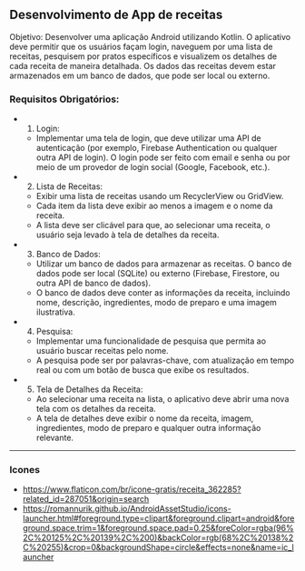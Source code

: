 ## Desenvolvimento de App de receitas

Objetivo: Desenvolver uma aplicação Android utilizando Kotlin. O aplicativo deve permitir que os usuários façam login, naveguem por uma lista de receitas, pesquisem por pratos específicos e visualizem os detalhes de cada receita de maneira detalhada.
Os dados das receitas devem estar armazenados em um banco de dados, que pode ser local ou externo.

### Requisitos Obrigatórios:

- 1. Login:
    - Implementar uma tela de login, que deve utilizar uma API de autenticação (por exemplo, Firebase Authentication ou qualquer outra API de login). O login pode ser feito com email e senha ou por meio de um provedor de login social (Google, Facebook, etc.).
- 2. Lista de Receitas:
    - Exibir uma lista de receitas usando um RecyclerView ou GridView.
    - Cada item da lista deve exibir ao menos a imagem e o nome da receita.
    - A lista deve ser clicável para que, ao selecionar uma receita, o usuário seja levado à tela de detalhes da receita.
- 3. Banco de Dados:
    - Utilizar um banco de dados para armazenar as receitas. O banco de dados pode ser local (SQLite) ou externo (Firebase, Firestore, ou outra API de banco de dados).
    - O banco de dados deve conter as informações da receita, incluindo nome, descrição, ingredientes, modo de preparo e uma imagem ilustrativa.
- 4. Pesquisa:
    - Implementar uma funcionalidade de pesquisa que permita ao usuário buscar receitas pelo nome.
    - A pesquisa pode ser por palavras-chave, com atualização em tempo real ou com um botão de busca que exibe os resultados.
- 5. Tela de Detalhes da Receita:
    - Ao selecionar uma receita na lista, o aplicativo deve abrir uma nova tela com os detalhes da receita.
    - A tela de detalhes deve exibir o nome da receita, imagem, ingredientes, modo de preparo e qualquer outra informação relevante.

---

### Icones
- https://www.flaticon.com/br/icone-gratis/receita_362285?related_id=287051&origin=search
- https://romannurik.github.io/AndroidAssetStudio/icons-launcher.html#foreground.type=clipart&foreground.clipart=android&foreground.space.trim=1&foreground.space.pad=0.25&foreColor=rgba(96%2C%20125%2C%20139%2C%200)&backColor=rgb(68%2C%20138%2C%20255)&crop=0&backgroundShape=circle&effects=none&name=ic_launcher

